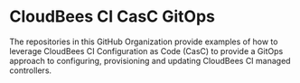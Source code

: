 # CloudBees CI CasC GitOps
The repositories in this GitHub Organization provide examples of how to leverage CloudBees CI Configuration as Code (CasC) to provide a GitOps approach to configuring, provisioning and updating CloudBees CI managed controllers. 
